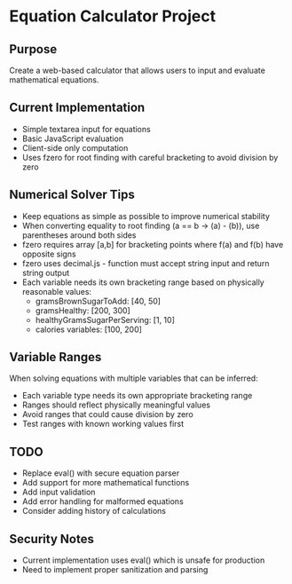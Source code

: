 # Equation Calculator Project

## Purpose
Create a web-based calculator that allows users to input and evaluate mathematical equations.

## Current Implementation
- Simple textarea input for equations
- Basic JavaScript evaluation
- Client-side only computation
- Uses fzero for root finding with careful bracketing to avoid division by zero

## Numerical Solver Tips
- Keep equations as simple as possible to improve numerical stability
- When converting equality to root finding (a == b → (a) - (b)), use parentheses around both sides
- fzero requires array [a,b] for bracketing points where f(a) and f(b) have opposite signs
- fzero uses decimal.js - function must accept string input and return string output
- Each variable needs its own bracketing range based on physically reasonable values:
  - gramsBrownSugarToAdd: [40, 50]
  - gramsHealthy: [200, 300]
  - healthyGramsSugarPerServing: [1, 10]
  - calories variables: [100, 200]

## Variable Ranges
When solving equations with multiple variables that can be inferred:
- Each variable type needs its own appropriate bracketing range
- Ranges should reflect physically meaningful values
- Avoid ranges that could cause division by zero
- Test ranges with known working values first

## TODO
- Replace eval() with secure equation parser
- Add support for more mathematical functions
- Add input validation
- Add error handling for malformed equations
- Consider adding history of calculations

## Security Notes
- Current implementation uses eval() which is unsafe for production
- Need to implement proper sanitization and parsing
